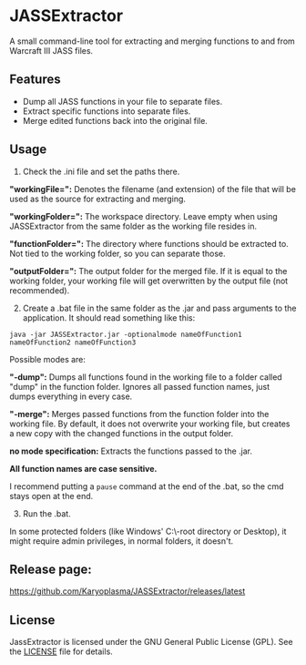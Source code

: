 # JASSExtractor
A small command-line tool for extracting and merging functions to and from Warcraft III JASS files.

## Features
- Dump all JASS functions in your file to separate files.
- Extract specific functions into separate files.
- Merge edited functions back into the original file.

## Usage
1) Check the .ini file and set the paths there.

**"workingFile=":** Denotes the filename (and extension) of the file that will be used as the source for extracting and merging.

**"workingFolder=":** The workspace directory. Leave empty when using JASSExtractor from the same folder as the working file resides in.

**"functionFolder=":** The directory where functions should be extracted to. Not tied to the working folder, so you can separate those.

**"outputFolder=":** The output folder for the merged file. If it is equal to the working folder, your working file will get overwritten by the output file (not recommended).

2) Create a .bat file in the same folder as the .jar and pass arguments to the application. It should read something like this:

`java -jar JASSExtractor.jar -optionalmode nameOfFunction1 nameOfFunction2 nameOfFunction3`

Possible modes are:

**"-dump":** Dumps all functions found in the working file to a folder called "dump" in the function folder. Ignores all passed function names, just dumps everything in every case.

**"-merge":** Merges passed functions from the function folder into the working file. By default, it does not overwrite your working file, but creates a new copy with the changed functions in the output folder.

**no mode specification:** Extracts the functions passed to the .jar.

**All function names are case sensitive.**

I recommend putting a `pause` command at the end of the .bat, so the cmd stays open at the end.

3) Run the .bat.

In some protected folders (like Windows' C:\\-root directory or Desktop), it might require admin privileges, in normal folders, it doesn't.

## Release page:
https://github.com/Karyoplasma/JASSExtractor/releases/latest

## License

JassExtractor is licensed under the GNU General Public License (GPL). See the [LICENSE](LICENSE) file for details.